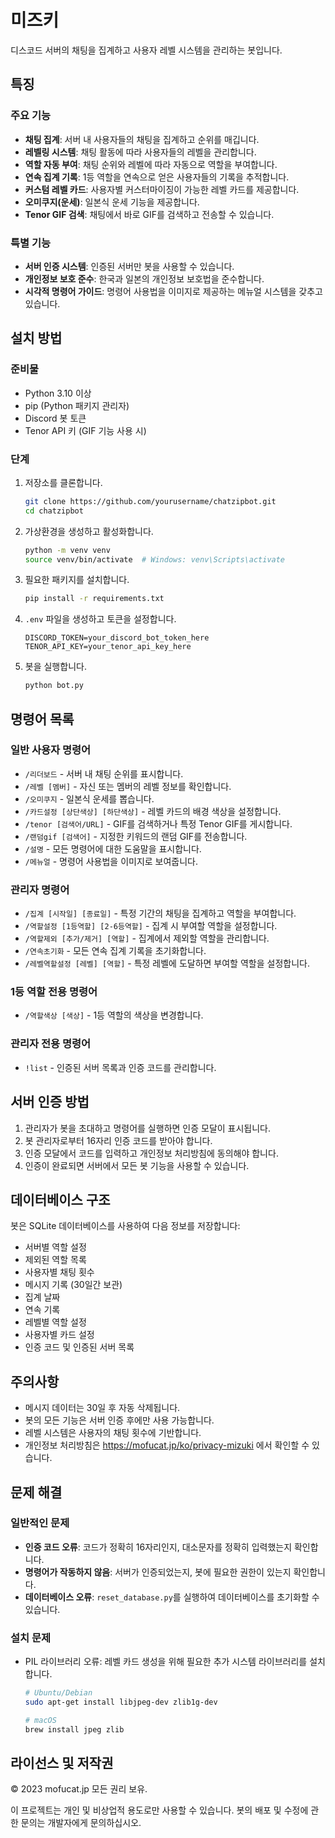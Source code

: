 # 미즈키

디스코드 서버의 채팅을 집계하고 사용자 레벨 시스템을 관리하는 봇입니다.

## 특징

### 주요 기능
- **채팅 집계**: 서버 내 사용자들의 채팅을 집계하고 순위를 매깁니다.
- **레벨링 시스템**: 채팅 활동에 따라 사용자들의 레벨을 관리합니다.
- **역할 자동 부여**: 채팅 순위와 레벨에 따라 자동으로 역할을 부여합니다.
- **연속 집계 기록**: 1등 역할을 연속으로 얻은 사용자들의 기록을 추적합니다.
- **커스텀 레벨 카드**: 사용자별 커스터마이징이 가능한 레벨 카드를 제공합니다.
- **오미쿠지(운세)**: 일본식 운세 기능을 제공합니다.
- **Tenor GIF 검색**: 채팅에서 바로 GIF를 검색하고 전송할 수 있습니다.

### 특별 기능
- **서버 인증 시스템**: 인증된 서버만 봇을 사용할 수 있습니다.
- **개인정보 보호 준수**: 한국과 일본의 개인정보 보호법을 준수합니다.
- **시각적 명령어 가이드**: 명령어 사용법을 이미지로 제공하는 메뉴얼 시스템을 갖추고 있습니다.

## 설치 방법

### 준비물
- Python 3.10 이상
- pip (Python 패키지 관리자)
- Discord 봇 토큰
- Tenor API 키 (GIF 기능 사용 시)

### 단계
1. 저장소를 클론합니다.
   ```bash
   git clone https://github.com/yourusername/chatzipbot.git
   cd chatzipbot
   ```

2. 가상환경을 생성하고 활성화합니다.
   ```bash
   python -m venv venv
   source venv/bin/activate  # Windows: venv\Scripts\activate
   ```

3. 필요한 패키지를 설치합니다.
   ```bash
   pip install -r requirements.txt
   ```

4. `.env` 파일을 생성하고 토큰을 설정합니다.
   ```
   DISCORD_TOKEN=your_discord_bot_token_here
   TENOR_API_KEY=your_tenor_api_key_here
   ```

5. 봇을 실행합니다.
   ```bash
   python bot.py
   ```

## 명령어 목록

### 일반 사용자 명령어
- `/리더보드` - 서버 내 채팅 순위를 표시합니다.
- `/레벨 [멤버]` - 자신 또는 멤버의 레벨 정보를 확인합니다.
- `/오미쿠지` - 일본식 운세를 뽑습니다.
- `/카드설정 [상단색상] [하단색상]` - 레벨 카드의 배경 색상을 설정합니다.
- `/tenor [검색어/URL]` - GIF를 검색하거나 특정 Tenor GIF를 게시합니다.
- `/랜덤gif [검색어]` - 지정한 키워드의 랜덤 GIF를 전송합니다.
- `/설명` - 모든 명령어에 대한 도움말을 표시합니다.
- `/메뉴얼` - 명령어 사용법을 이미지로 보여줍니다.

### 관리자 명령어
- `/집계 [시작일] [종료일]` - 특정 기간의 채팅을 집계하고 역할을 부여합니다.
- `/역할설정 [1등역할] [2-6등역할]` - 집계 시 부여할 역할을 설정합니다.
- `/역할제외 [추가/제거] [역할]` - 집계에서 제외할 역할을 관리합니다.
- `/연속초기화` - 모든 연속 집계 기록을 초기화합니다.
- `/레벨역할설정 [레벨] [역할]` - 특정 레벨에 도달하면 부여할 역할을 설정합니다.

### 1등 역할 전용 명령어
- `/역할색상 [색상]` - 1등 역할의 색상을 변경합니다.

### 관리자 전용 명령어
- `!list` - 인증된 서버 목록과 인증 코드를 관리합니다.

## 서버 인증 방법

1. 관리자가 봇을 초대하고 명령어를 실행하면 인증 모달이 표시됩니다.
2. 봇 관리자로부터 16자리 인증 코드를 받아야 합니다.
3. 인증 모달에서 코드를 입력하고 개인정보 처리방침에 동의해야 합니다.
4. 인증이 완료되면 서버에서 모든 봇 기능을 사용할 수 있습니다.

## 데이터베이스 구조

봇은 SQLite 데이터베이스를 사용하여 다음 정보를 저장합니다:
- 서버별 역할 설정
- 제외된 역할 목록
- 사용자별 채팅 횟수
- 메시지 기록 (30일간 보관)
- 집계 날짜
- 연속 기록
- 레벨별 역할 설정
- 사용자별 카드 설정
- 인증 코드 및 인증된 서버 목록

## 주의사항

- 메시지 데이터는 30일 후 자동 삭제됩니다.
- 봇의 모든 기능은 서버 인증 후에만 사용 가능합니다.
- 레벨 시스템은 사용자의 채팅 횟수에 기반합니다.
- 개인정보 처리방침은 https://mofucat.jp/ko/privacy-mizuki 에서 확인할 수 있습니다.

## 문제 해결

### 일반적인 문제
- **인증 코드 오류**: 코드가 정확히 16자리인지, 대소문자를 정확히 입력했는지 확인합니다.
- **명령어가 작동하지 않음**: 서버가 인증되었는지, 봇에 필요한 권한이 있는지 확인합니다.
- **데이터베이스 오류**: `reset_database.py`를 실행하여 데이터베이스를 초기화할 수 있습니다.

### 설치 문제
- PIL 라이브러리 오류: 레벨 카드 생성을 위해 필요한 추가 시스템 라이브러리를 설치합니다.
  ```bash
  # Ubuntu/Debian
  sudo apt-get install libjpeg-dev zlib1g-dev
  
  # macOS
  brew install jpeg zlib
  ```

## 라이선스 및 저작권

© 2023 mofucat.jp 모든 권리 보유.

이 프로젝트는 개인 및 비상업적 용도로만 사용할 수 있습니다.
봇의 배포 및 수정에 관한 문의는 개발자에게 문의하십시오.
